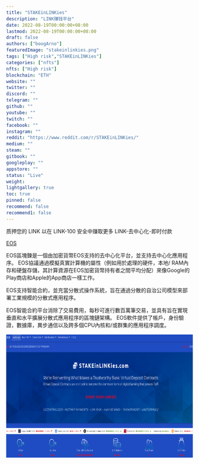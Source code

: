 ```yaml
---
title: "STAKEinLINKies"
description: "LINK赚钱平台"
date: 2022-08-19T00:00:00+08:00
lastmod: 2022-08-19T00:00:00+08:00
draft: false
authors: ["boogArno"]
featuredImage: "stakeinlinkies.png"
tags: ["High risk","STAKEinLINKies"]
categories: ["nfts"]
nfts: ["High risk"]
blockchain: "ETH"
website: ""
twitter: ""
discord: ""
telegram: ""
github: ""
youtube: ""
twitch: ""
facebook: ""
instagram: ""
reddit: "https://www.reddit.com/r/STAKEinLINKies/"
medium: ""
steam: ""
gitbook: ""
googleplay: ""
appstore: ""
status: "Live"
weight: 
lightgallery: true
toc: true
pinned: false
recommend: false
recommend1: false
---
```

质押您的 LINK 以在 LINK-100 安全中赚取更多 LINK-去中心化-即时付款

[EOS](https://www.weixinditu.com/chain/eos)

EOS區塊鍊是一個由加密貨幣EOS支持的去中心化平台，並支持去中心化應用程序。 EOS協議通過模擬真實計算機的屬性（例如用於處理的硬件，本地/ RAM內存和硬盤存儲，其計算資源在EOS加密貨幣持有者之間平均分配）來像Google的Play商店和Apple的App商店一樣工作。

EOS支持智能合約，並充當分散式操作系統，旨在通過分散的自治公司模型來部署工業規模的分散式應用程序。

EOS智能合約平台消除了交易費用，每秒可進行數百萬筆交易，並具有旨在實現垂直和水平擴展分散式應用程序的區塊鏈架構。 EOS軟件提供了帳戶，身份驗證，數據庫，異步通信以及跨多個CPU內核和/或群集的應用程序調度。

![image2_b50c17044a7988c36d49db9c4640c395](image2_b50c17044a7988c36d49db9c4640c395.png)